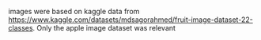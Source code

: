 images were based on kaggle data from https://www.kaggle.com/datasets/mdsagorahmed/fruit-image-dataset-22-classes. Only the apple image dataset was relevant
